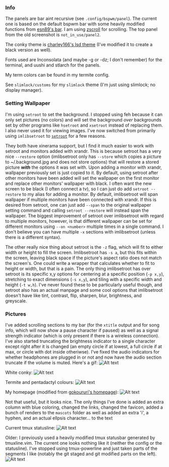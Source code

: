 ### Info
The panels are bar aint recursive (see `.config/bspwm/panel`). The current one is based on the default bspwm bar with some heavily modified functions from [esn89's bar](https://github.com/esn89/dotfiles). I am using [zscroll](https://github.com/noctuid/zscroll) for scrolling. The top panel from the old screenshot is `not_in_use/panel2`.

The conky theme is [charley166's lsd theme](http://charley166.deviantart.com/art/LSD-conky-config-v2-0-392188352) (I've modified it to create a black version as well).

Fonts used are Inconsolata (and maybe -g or -dz; I don't remember) for the terminal, and uushi and stlarch for the panels.

My term colors can be found in my termite config.

See `slimlock/customs` for my `slimlock` theme (I'm just using slimlock; no display manager).

### Setting Wallpaper
I'm using `setroot` to set the background. I stopped using feh because it can only set pictures (no colors) and will set the background _over_ backgrounds set by other programs like `hsetroot` and `xsetroot` instead of replacing them. I also never used it for viewing images. I've now switched from primarily using `imlibsetroot` to [`setroot`](https://github.com/ttzhou/setroot) for a few reasons.

They both have xinerama support, but I find it much easier to work with setroot and monitors added with xrandr. This is because setroot has a very nice `--restore` option (imlibsetroot only has `--store` which copies a picture to ~/.background.jpg and does not store options) that will restore a stored picture **_with_** the options it was set with. Upon adding a monitor with xrandr, wallpaper previously set is just copied to it. By default, using setroot after other monitors have been added will set the wallpaper on the first monitor and replace other monitors' wallpaper with black. I often want the new screen to be black (I often connect a tv), so I can just do add `setroot --restore` to my alias for adding a monitor. By default, imlibsetroot will span wallpaper if multiple monitors have been connected with xrandr. If this is desired from setroot, one can just add `--span` to the original wallpaper setting command and calling `setroot --restore` will instead span the wallpaper. The biggest improvement of setroot over imlibsetroot with regard to multiple monitors, however, is that different wallpaper can be set for different monitors using `--on <number>` multiple times in a single command. I don't believe you can have multiple `-x` sections with imlibsetroot (unless there is a different syntax).

The other really nice thing about setroot is the `-z` flag, which will fit to either width or height to fill the screen. Imlibsetroot has `-s a`, but this fits within the screen, leaving black space if the picture's aspect ratio does not match the screen's. One could write a wrapper that calculates whether to fit to height or width, but that is a pain. The only thing imlibsetroot has over setroot is its specific x,y options for centering at a specific position (`-p x,y`), stretching to exact dimensions (`-s x,y`), and tiling with a specific width and height (`-t w,h`). I've never found these to be particularly useful though, and setroot also has an actual manpage and some cool options that imlibsetroot doesn't have like tint, contrast, flip, sharpen, blur, brightness, and greyscale.

### Pictures
I've added scrolling sections to my bar (for the `xtitle` output and for song info, which will now show a pause character if paused) as well as a signal strength indicator (which is only present if there is a wireless connection). I've also started truncating the brightness indicator to a single character except right after it is changed  (an empty circle if at lowest, a full circle if at max, or circle with dot inside otheriwse). I've fixed the audio indicators for whether headphones are plugged in or not and now have the audio section truncate if the volume is muted. Here's a gif:
![Alt text](https://raw.github.com/noctuid/dotfiles/master/aesthetics/bar.gif "Scrolling BAR")

White conky:
![Alt text](https://raw.github.com/noctuid/dotfiles/master/aesthetics/clean.png "Clean Desktop")

Termite and pentadactyl colours:
![Alt text](https://raw.github.com/noctuid/dotfiles/master/aesthetics/term_and_penta_colours.png "Term and Penta Colours")

My homepage (modified from [gokoururi's homepage](https://github.com/gokoururi/homepage)):
![Alt text](https://raw.github.com/noctuid/dotfiles/master/aesthetics/homepage.png "HOMEPAGE")

Not that useful, but it looks nice. The only things I've done is added an extra column with blue coloring, changed the links, changed the favicon, added a bunch of renders to the `mascots` folder as well as added an extra 'i', a hyphen, and an actual ellpsis character… to the text

Current tmux statusline:
![Alt text](https://raw.github.com/noctuid/dotfiles/master/aesthetics/newtmuxline.png "tmuxline")

Older:
I previously used a heavily modified tmux statusbar generated by tmuxline.vim. The current one looks nothing like it (neither the config or the statusline). I've stopped using tmux-powerline and just taken parts of the segments I like (notably the git staged and git modified parts on the left).
![Alt text](https://raw.github.com/noctuid/dotfiles/master/aesthetics/tmux_statusline.png "SCREENSHOT")
